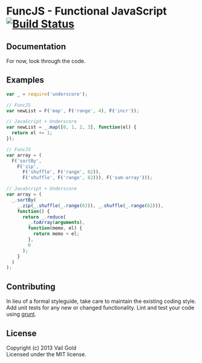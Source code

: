 # FuncJS - Functional JavaScript [![Build Status](https://secure.travis-ci.org/vail130/FuncJS.png)](http://travis-ci.org/vail130/FuncJS)

## Documentation
For now, look through the code.

## Examples

```js
var _ = require('underscore');

// FuncJS
var newList = F('map', F('range', 4), F('incr'));

// JavaScript + Underscore
var newList = _.map([0, 1, 2, 3], function(el) {
  return el += 1;
});

// FuncJS
var array = (
  F('sortBy',
    F('zip',
      F('shuffle', F('range', 62)),
      F('shuffle', F('range', 62))), F('sum-array')));

// JavaScript + Underscore
var array = (
  _.sortBy(
    _.zip(_.shuffle(_.range(62)), _.shuffle(_.range(62))),
    function() {
      return _.reduce(
        _.toArray(arguments),
        function(memo, el) {
          return memo + el;
        },
        0
      );
    }
  )
);

```

## Contributing
In lieu of a formal styleguide, take care to maintain the existing coding style. Add unit tests for any new or changed functionality. Lint and test your code using [grunt](https://github.com/gruntjs/grunt).

## License
Copyright (c) 2013 Vail Gold  
Licensed under the MIT license.
